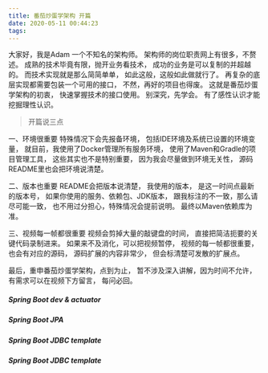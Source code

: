 ```yaml
---
title: 番茄炒蛋学架构 开篇
date: 2020-05-11 00:44:23
tags:
---
```


大家好，我是Adam 一个不知名的架构师。
架构师的岗位职责网上有很多，不赘述。
成熟的技术毕竟有限，抛开业务看技术，
成功的业务是可以复制的并超越的。
而技术实现就是那么简简单单，
如此这般，这般如此做就行了。
再复杂的底层实现都需要包装一个可用的接口，
不然，再好的项目也得废。
这就是番茄炒蛋学架构的初衷，
快速掌握技术的接口使用。
别深究，先学会。
有了感性认识才能挖掘理性认识。

>开篇说三点
 
一、环境很重要
特殊情况下会先报备环境，
包括IDE环境及系统已设置的环境变量，
就目前，我使用了Docker管理所有服务环境，
使用了Maven和Gradle的项目管理工具，
这些其实也不是特别重要，
因为我会尽量做到环境无关性，
源码README里也会把环境说清楚。

二、版本也重要
README会把版本说清楚，
我使用的版本，
是这一时间点最新的版本号，
如果你使用的服务、依赖包、JDK版本，
跟我标注的不一致，那么请尽可能一致，
也不用过分担心，特殊情况会提前说明。
最终以Maven依赖库为准。

三、视频每一帧都很重要
视频会剪掉大量的敲键盘的时间，
直接把简洁扼要的关键代码录制进来。
如果来不及消化，可以把视频暂停，
视频的每一帧都很重要，
也会有对应的源码，
源码扩展的内容非常少，
但会标清楚可发散的扩展点。

最后，重申番茄炒蛋学架构，点到为止，
暂不涉及深入讲解，因为时间不允许，
有需求可以在视频下方留言，
每问必回。


##### Spring Boot dev & actuator



##### Spring Boot JPA
##### Spring Boot JDBC template
##### Spring Boot JDBC template